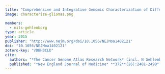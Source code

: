 ```yaml
---
title: "Comprehensive and Integrative Genomic Characterization of Diffuse Lower Grade Gliomas"
image: characterize-gliomas.png

members:
  - nils-gehlenborg
type: article
year: 2015
publisher: "http://www.nejm.org/doi/10.1056/NEJMoa1402121"
doi: "10.1056/NEJMoa1402121"
zotero-key: "VDBH3CLD"
cite:
  authors: "*The Cancer Genome Atlas Research Network* (incl. N Gehlenborg)"
  published: "*New England Journal of Medicine* **372**(26):2481-2498"
---
```


